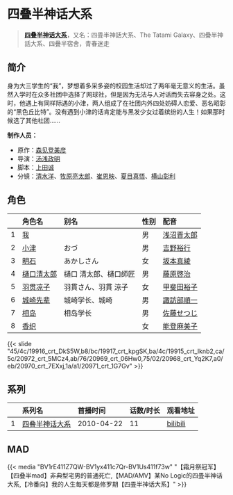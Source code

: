 # 四叠半神话大系


> <u>**[四叠半神话大系](http://bgm.tv/subject/4019)**</u>，又名：四畳半神話大系、The Tatami Galaxy、四疊半神話大系、四疊半宿舍，青春迷走

## 简介


身为大三学生的“我”，梦想着多采多姿的校园生活却过了两年毫无意义的生活。虽然入学时在众多社团中选择了网球社，但是因为无法与人对话而失去容身之处。这时，他遇上有同样际遇的小津，两人组成了在社团内外四处妨碍人恋爱、恶名昭彰的“黑色丘比特”。没有遇到小津的话肯定能与黑发少女过着缤纷的人生！如果那时候选了其他社团……

**制作人员：**
- 原作：[森见登美彦](http://bgm.tv/person/5807)
- 导演：[汤浅政明](http://bgm.tv/person/2280)
- 脚本：[上田诚](http://bgm.tv/person/23388)
- 分镜：[清水洋](http://bgm.tv/person/3564)、[牧原亮太郎](http://bgm.tv/person/12505)、[崔恩映](http://bgm.tv/person/11934)、[夏目真悟](http://bgm.tv/person/11568)、[横山彰利](http://bgm.tv/person/2886)

## 角色

|     |   角色名   |   别名  | 性别 |  配音  |
|:--- |:------  |:----      |:---  |:--   |
| 1 | [我](http://bgm.tv/character/19916) |  | 男 | [浅沼晋太郎](http://bgm.tv/person/4779) |
| 2 | [小津](http://bgm.tv/character/19917) | おづ | 男 | [吉野裕行](http://bgm.tv/person/3955) |
| 3 | [明石](http://bgm.tv/character/19915) | あかしさん | 女 | [坂本真綾](http://bgm.tv/person/3877) |
| 4 | [樋口清太郎](http://bgm.tv/character/20972) | 樋口 清太郎、樋口師匠 | 男 | [藤原啓治](http://bgm.tv/person/4016) |
| 5 | [羽贯凉子](http://bgm.tv/character/20969) | 羽貫さん、羽貫 涼子 | 女 | [甲斐田裕子](http://bgm.tv/person/4245) |
| 6 | [城崎先辈](http://bgm.tv/character/20968) | 城崎学长、城崎 | 男 | [諏訪部順一](http://bgm.tv/person/3864) |
| 7 | [相岛](http://bgm.tv/character/20970) | 相岛学长 | 男 | [佐藤せつじ](http://bgm.tv/person/4346) |
| 8 | [香织](http://bgm.tv/character/20971) |  | 女 | [能登麻美子](http://bgm.tv/person/3827) |

{{< slide "45/4c/19916_crt_DkS5W,b8/bc/19917_crt_kpgSK,ba/4c/19915_crt_Iknb2,ca/5c/20972_crt_5MCz4,ab/76/20969_crt_06Hw0,75/02/20968_crt_Yq2K7,a0/eb/20970_crt_7EXxj,1a/a1/20971_crt_1G7Gv" >}}

## 系列

|     |   系列名   |   首播时间  | 话数/时长  | 观看地址 |
|:---  |:------    |:----      |:---       |:---  |
| 1 |[四叠半神话大系](https://bgm.tv/subject/4019)| 2010-04-22 | 11 | [bilibili](https://www.bilibili.com/video/BV1ds411B7fR)  |


## MAD

{{< media  "BV1rE411Z7QW-BV1yx411c7Qr-BV1Us411f73w" 
"【霜月祭冠军】【四叠半mad】非典型宅男的普通死亡,【MAD/AMV】某No Logic的四畳半神话大系,【冷番向】我的人生每天都是修罗期【四畳半神话大系】"  >}}
